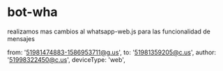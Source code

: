 # bot-wha
realizamos mas cambios al whatsapp-web.js para las funcionalidad de mensajes

  from: '51981474883-1586953711@g.us',
  to: '51981359205@c.us',
  author: '51998322450@c.us',
  deviceType: 'web',